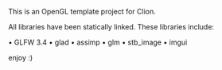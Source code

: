 This is an OpenGL template project for Clion.

All libraries have been statically linked. These libraries include:

  • GLFW 3.4
  • glad
  • assimp
  • glm
  • stb_image
  • imgui

enjoy :)
